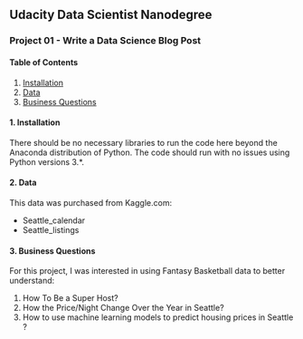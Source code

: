 ## Udacity Data Scientist Nanodegree

### Project 01 - Write a Data Science Blog Post

#### Table of Contents
1. [Installation](#installation)
2. [Data](#data)
3. [Business Questions](#business_questions)



#### 1. Installation <a name="installation"></a>

There should be no necessary libraries to run the code here beyond the Anaconda distribution of Python. The code should run with no issues using Python versions 3.*.


#### 2. Data <a name="data"></a>
This data was purchased from Kaggle.com:

- Seattle_calendar
- Seattle_listings

	
#### 3. Business Questions <a name="business_questions"></a>
For this project, I was interested in using Fantasy Basketball data to better understand:

  1. How To Be a Super Host? 
  2. How the Price/Night Change Over the Year in Seattle? 
  3. How to use machine learning models to predict housing prices in Seattle ?

